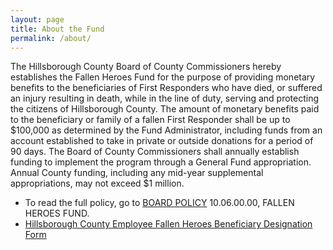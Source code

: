 ```yaml
---
layout: page
title: About the Fund
permalink: /about/
---
```


The Hillsborough County Board of County Commissioners hereby establishes the Fallen Heroes Fund for the purpose of providing monetary benefits to the beneficiaries of First Responders who have died, or suffered an injury resulting in death, while in the line of duty, serving and protecting the citizens of Hillsborough County. The amount of monetary benefits paid to the beneficiary or family of a fallen First Responder shall be up to $100,000 as determined by the Fund Administrator, including funds from an account established to take in private or outside donations for a period of 90 days. The Board of County Commissioners shall annually establish funding to implement the program through a General Fund appropriation. Annual County funding, including any mid-year supplemental appropriations, may not exceed $1 million.

* To read the full policy, go to [BOARD POLICY](http://www.hillsboroughcounty.org/DocumentCenter/Home/View/2255) 10.06.00.00, FALLEN HEROES FUND.
* [Hillsborough County Employee Fallen Heroes Beneficiary Designation Form](http://www.hillsboroughsfallenheroes.org/hfh/docs/BeneficiaryForm.pdf)
